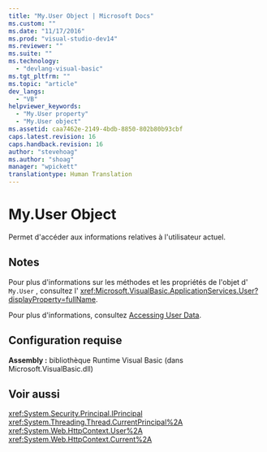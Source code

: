 ```yaml
---
title: "My.User Object | Microsoft Docs"
ms.custom: ""
ms.date: "11/17/2016"
ms.prod: "visual-studio-dev14"
ms.reviewer: ""
ms.suite: ""
ms.technology: 
  - "devlang-visual-basic"
ms.tgt_pltfrm: ""
ms.topic: "article"
dev_langs: 
  - "VB"
helpviewer_keywords: 
  - "My.User property"
  - "My.User object"
ms.assetid: caa7462e-2149-4bdb-8850-802b80b93cbf
caps.latest.revision: 16
caps.handback.revision: 16
author: "stevehoag"
ms.author: "shoag"
manager: "wpickett"
translationtype: Human Translation
---
```

# My.User Object
Permet d'accéder aux informations relatives à l'utilisateur actuel.  
  
## Notes  
 Pour plus d'informations sur les méthodes et les propriétés de l'objet d' `My.User` , consultez l' <xref:Microsoft.VisualBasic.ApplicationServices.User?displayProperty=fullName>.  
  
 Pour plus d'informations, consultez [Accessing User Data](../../../visual-basic/developing-apps/programming/accessing-user-data.md).  
  
## Configuration requise  
 **Assembly :** bibliothèque Runtime Visual Basic \(dans Microsoft.VisualBasic.dll\)  
  
## Voir aussi  
 <xref:System.Security.Principal.IPrincipal>   
 <xref:System.Threading.Thread.CurrentPrincipal%2A>   
 <xref:System.Web.HttpContext.User%2A>   
 <xref:System.Web.HttpContext.Current%2A>